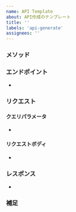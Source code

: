 ```yaml
---
name: API Template
about: API作成のテンプレート
title: ''
labels: 'api-generate'
assignees: ''
---
```


### メソッド

<!-- GET, POST, PUT, DELETE, PATCH -->

### エンドポイント

<!-- 例: auth/user/:id -->

-

### リクエスト

<!-- 必要なフィールドを指定 -->

#### クエリパラメータ

<!-- 例:
- page: number (optional) - ページ番号
- limit: number (optional) - 1ページあたりの件数
-->

-

#### リクエストボディ

<!-- 例:
- name
- title
- content
-->

-

### レスポンス

<!-- 返却するフィールドを指定（Prismaスキーマを参照するので大体でわかる） -->

<!-- 例:
- id
- title
- body
- createdAt
-->

-

### 補足

<!-- 認証要件や特記事項があれば記載 -->
